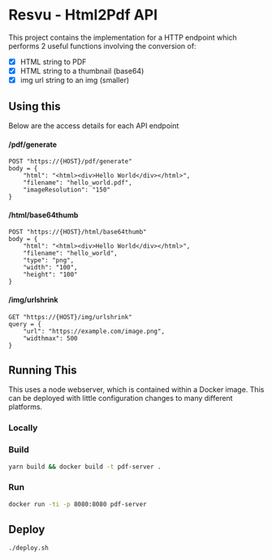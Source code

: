 # Resvu - Html2Pdf API
This project contains the implementation for a HTTP endpoint which performs 2 useful functions involving the conversion of:

- [x] HTML string to PDF 
- [x] HTML string to a thumbnail (base64)
- [x] img url string to an img (smaller)

## Using this
Below are the access details for each API endpoint

#### /pdf/generate

```
POST "https://{HOST}/pdf/generate"
body = {
	"html": "<html><div>Hello World</div></html>",
	"filename": "hello_world.pdf",
	"imageResolution": "150"
}
```

#### /html/base64thumb

```
POST "https://{HOST}/html/base64thumb"
body = {
	"html": "<html><div>Hello World</div></html>",
	"filename": "hello_world",
	"type": "png",
	"width": "100",
	"height": "100"
}
```

#### /img/urlshrink

```
GET "https://{HOST}/img/urlshrink"
query = {
	"url": "https://example.com/image.png",
	"widthmax": 500
}
```

## Running This
This uses a node webserver, which is contained within a Docker image. This can be deployed with little configuration changes to many different platforms.

### Locally

### Build
``` bash
yarn build && docker build -t pdf-server .
```

### Run
``` bash
docker run -ti -p 8080:8080 pdf-server
```

## Deploy

``` bash
./deploy.sh
```